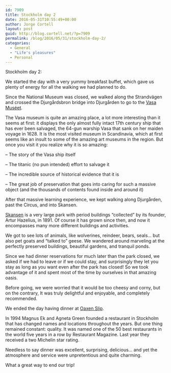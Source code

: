 ```yaml
---
id: 7909
title: Stockholm day 2
date: 2016-05-31T10:55:49+00:00
author: Jorge Cortell
layout: post
guid: http://blog.cortell.net/?p=7909
permalink: /blog/2016/05/31/stockholm-day-2/
categories:
  - General
  - "Life's pleasures"
  - Personal
---
```

Stockholm day 2:

We started the day with a very yummy breakfast buffet, which gave us plenty of energy for all the walking we had planned to do.

Since the National Museum was closed, we walked along the Strandvägen and crossed the Djurgårdsbron bridge into Djurgården to go to the [Vasa Muséet](http://www.vasamuseet.se/en).

The Vasa museum is quite an amazing place, a lot more interesting than it seems at first: it displays the only almost fully intact 17th century ship that has ever been salvaged, the 64-gun warship Vasa that sank on her maiden voyage in 1628. It is the most visited museum in Scandinavia, which at first seems like an insult to some of the amazing art museums in the region. But once you visit it you realize why it is so amazing:
  
&#8211; The story of the Vasa ship itself
  
&#8211; The titanic (no pun intended) effort to salvage it
  
&#8211; The incredible source of historical evidence that it is
  
&#8211; The great job of preservation that goes into caring for such a massive object (and the thousands of contents found inside and around it)

After that massive learning experience, we kept walking along Djurgården, past the Circus, and into Skansen.

[Skansen](http://www.skansen.se/en/kategori/english) is a very large park with period buildings “collected” by its founder, Artur Hazelius, in 1891. Of course it has grown since then, and now it encompasses many more different buildings and activities.

We got to see lots of animals, like wolverines, reindeer, bears, seals… but also pet goats and “talked to” geese. We wandered around marveling at the perfectly preserved buildings, beautiful gardens, and tranquil ponds.

Since we had dinner reservations for much later than the park closed, we asked if we had to leave or if we could stay, and surprisingly they let you stay as long as you want even after the park has closed! So we took advantage of it and spent most of the time by ourselves in that amazing oasis.

Before going, we were worried that it would be too cheesy and corny, but on the contrary, It was truly delightful and enjoyable, and completely recommended.

We ended the day having dinner at [Oaxen Slip](http://oaxen.com).

In 1994 Magnus Ek and Agneta Green founded a restaurant in Stockholm that has changed names and locations throughout the years. But one thing remained constant: quality. It was named one of the 50 best restaurants in the world five years in a row by Restaurant Magazine. Last year they received a two Michelin star rating.

Needless to say dinner was excellent, surprising, delicious… and yet the atmosphere and service were unpretentious and quite charming.

What a great way to end our trip!